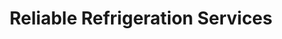 ---
title: "Reliable Refrigeration Services"
url: /mesa/reliable-refrigeration-services/
shop: wholesale
---
